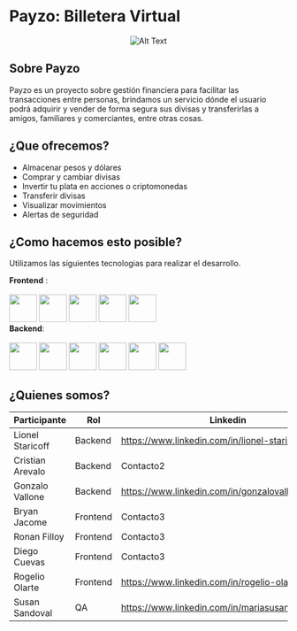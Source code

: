 # Payzo: Billetera Virtual

<p align="center">
  <img src="https://raw.githubusercontent.com/No-Country/c17-41-ft-java/main/payzo.png" alt="Alt Text">
</p>

## Sobre Payzo
Payzo es un proyecto sobre gestión financiera para facilitar las transacciones entre personas, brindamos un servicio dónde el usuario podrá adquirir y vender de forma segura sus divisas y transferirlas a amigos, familiares y comerciantes, entre otras cosas.
## ¿Que ofrecemos?
- Almacenar pesos y dólares
- Comprar y cambiar divisas
- Invertir tu plata en acciones o criptomonedas
- Transferir divisas
- Visualizar movimientos
- Alertas de seguridad
## ¿Como hacemos esto posible?
Utilizamos las siguientes tecnologias para realizar el desarrollo.
<div>
  <strong>Frontend</strong> : <br><br>
   <img src=https://user-images.githubusercontent.com/25181517/117447155-6a868a00-af3d-11eb-9cfe-245df15c9f3f.png width="50" height="50">
   <img src=https://user-images.githubusercontent.com/25181517/183897015-94a058a6-b86e-4e42-a37f-bf92061753e5.png width="50" height="50">
   <img src=https://github-production-user-asset-6210df.s3.amazonaws.com/62091613/261395532-b40892ef-efb8-4b0e-a6b5-d1cfc2f3fc35.png width="50" height="50">
   <img src=https://user-images.githubusercontent.com/25181517/183898054-b3d693d4-dafb-4808-a509-bab54cf5de34.png width="50" height="50">
   <img src=https://user-images.githubusercontent.com/25181517/192108891-d86b6220-e232-423a-bf5f-90903e6887c3.png width="50" height="50"><br>
  <strong>Backend</strong>: <br><br>
   <img src=https://user-images.githubusercontent.com/25181517/117201156-9a724800-adec-11eb-9a9d-3cd0f67da4bc.png width="50" height="50">
   <img src=https://user-images.githubusercontent.com/25181517/117201470-f6d56780-adec-11eb-8f7c-e70e376cfd07.png width="50" height="50">
   <img src=https://user-images.githubusercontent.com/25181517/192108890-200809d1-439c-4e23-90d3-b090cf9a4eea.png width="50" height="50">
   <img src=https://user-images.githubusercontent.com/25181517/183896128-ec99105a-ec1a-4d85-b08b-1aa1620b2046.png width="50" height="50">
   <img src=https://user-images.githubusercontent.com/25181517/192109061-e138ca71-337c-4019-8d42-4792fdaa7128.png width="50" height="50">
   <img src=https://user-images.githubusercontent.com/25181517/192107858-fe19f043-c502-4009-8c47-476fc89718ad.png width="50" height="50">
  
 </div>
 
 ## ¿Quienes somos?
 
| Participante     | Rol       | Linkedin        |
|------------------|-----------|-----------------|
| Lionel Staricoff | Backend   |https://www.linkedin.com/in/lionel-staricoff|
| Cristian Arevalo | Backend   | Contacto2       |
| Gonzalo Vallone  | Backend   |https://www.linkedin.com/in/gonzalovallone/|
| Bryan Jacome     | Frontend  | Contacto3       |
| Ronan Filloy     | Frontend  | Contacto3       |
| Diego Cuevas     | Frontend  | Contacto3       |
| Rogelio Olarte   | Frontend  | https://www.linkedin.com/in/rogelio-olarte/ |
| Susan Sandoval   |    QA     |https://www.linkedin.com/in/mariasusanasandoval/|
